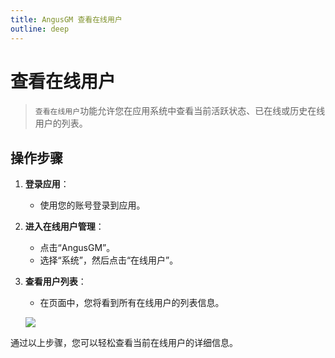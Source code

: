 ```yaml
---
title: AngusGM 查看在线用户
outline: deep
---
```


# 查看在线用户

> `查看在线用户`功能允许您在应用系统中查看当前活跃状态、已在线或历史在线用户的列表。

## 操作步骤

1. **登录应用**：
    - 使用您的账号登录到应用。

2. **进入在线用户管理**：
    - 点击“AngusGM”。
    - 选择“系统”，然后点击“在线用户”。

3. **查看用户列表**：
    - 在页面中，您将看到所有在线用户的列表信息。

   ![](https://bj-c1-prod-files.xcan.cloud/storage/pubapi/v1/file/useronline-list.png?fid=207887511026925859&fpt=avjzZj81guyFe4Tucyl7EKH2c7eFuPdCXhpz6EZ6)

通过以上步骤，您可以轻松查看当前在线用户的详细信息。
